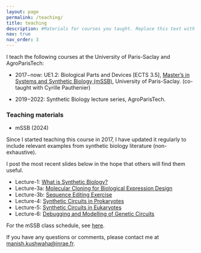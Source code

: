 ```yaml
---
layout: page
permalink: /teaching/
title: teaching
description: #Materials for courses you taught. Replace this text with your description.
nav: true
nav_order: 3
---
```


I teach the following courses at the University of Paris-Saclay and AgroParisTech:

* 2017−now: UE1.2: Biological Parts and Devices [ECTS 3.5], [Master’s in Systems and Synthetic Biology (mSSB)](https://www.mssb.fr/), University of Paris-Saclay. (co-taught with Cyrille Pauthenier)

* 2019−2022: Synthetic Biology lecture series, AgroParisTech.


### Teaching materials

* mSSB (2024)

Since I started teaching this course in 2017, I have updated it regularly to include relevant examples from synthetic biology literature (non-exhaustive). 

I post the most recent slides below in the hope that others will find them useful. 

* Lecture-1: [What is Synthetic Biology?](/assets/pdf/Lecture-1_2024_mSSB_UE2.1_Synbio_Intro.pdf)
* Lecture-3a: [Molecular Cloning for Biological Expression Design](/assets/pdf/Lecture-3a_2024_mSSB_UE2.1_Molecular_Cloning.pdf)
* Lecture-3b: [Sequence Editing Exercise](/assets/pdf/Lecture-3b_2024_mSSB_UE2.1_Sequence_Editing.pdf)
* Lecture-4: [Synthetic Circuits in Prokaryotes](/assets/pdf/Lecture-4_2024_mSSB_UE2.1_Prokaryotic_Circuits.pdf)
* Lecture-5: [Synthetic Circuits in Eukaryotes](/assets/pdf/Lecture-5_2024_mSSB_UE2.1_Eukaryotic_Circuits.pdf)
* Lecture-6: [Debugging and Modelling of Genetic Circuits](/assets/pdf/Lecture-6_2024_mSSB_UE2.1_Debugging_&_Modelling.pdf)

For the mSSB class schedule, see [here](https://www.mssb.fr/schedule/).

If you have any questions or comments, please contact me at <manish.kushwaha@inrae.fr>.
